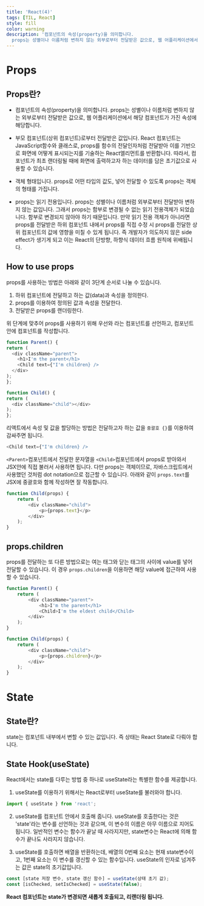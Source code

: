 ```yaml
---
title: 'React(4)'
tags: [TIL, React]
style: fill
color: warning
description: '컴포넌트의 속성(property)을 의미합니다.
  props는 성별이나 이름처럼 변하지 않는 외부로부터 전달받은 값으로, 웹 어플리케이션에서 해당 컴포넌트가 가진 속성에 해당합니다.'
---
```


# Props

## Props란?

- 컴포넌트의 속성(property)을 의미합니다.
  props는 성별이나 이름처럼 변하지 않는 외부로부터 전달받은 값으로, 웹 어플리케이션에서 해당 컴포넌트가 가진 속성에 해당합니다.

- 부모 컴포넌트(상위 컴포넌트)로부터 전달받은 값입니다.
  React 컴포넌트는 JavaScript함수와 클래스로, props를 함수의 전달인자처럼 전달받아 이를 기반으로 화면에 어떻게 표시되는지를 기술하는 React엘리먼트를 반환합니다. 따라서, 컴포넌트가 최초 랜더링될 때에 화면에 출력하고자 하는 데이터를 담은 초기값으로 사용할 수 있습니다.

- 객체 형태입니다.
  props로 어떤 타입의 값도, 넣어 전달할 수 있도록 props는 객체의 형태를 가집니다.

- props는 읽기 전용입니다.
  props는 성별이나 이름처럼 외부로부터 전달받아 변하지 않는 값입니다. 그래서 props는 함부로 변경될 수 없는 읽기 전용객체가 되었습니다. 함부로 변경되지 않아야 하기 때문입니다.
  만약 읽기 전용 객체가 아니라면 props를 전달받은 하위 컴포넌트 내에서 props를 직접 수정 시 props를 전달한 상위 컴포넌트의 값에 영향을 미칠 수 있게 됩니다. 즉 개발자가 의도하지 않은 side effect가 생기게 되고 이는 React의 단방향, 하향식 데이터 흐름 원칙에 위배됩니다.

## How to use props

props를 사용하는 방법은 아래와 같이 3단계 순서로 나눌 수 있습니다.

1. 하위 컴포넌트에 전달하고 하는 값(data)과 속성을 정의한다.
2. props를 이용하여 정의된 값과 속성을 전달한다.
3. 전달받은 props를 랜더링한다.

위 단계에 맞추어 props를 사용하기 위해 우선<Parent>와 <Child>라는 컴포넌트를 선언하고, <Parent>컴포넌트 안에 <Child>컴포넌트를 작성합니다.

```js
function Parent() {
return (
  <div className="parent">
    <h1>I'm the parent</h1>
    <Child text={"I'm children} />
  </div>
);
};

function Child() {
return (
  <div className="child"></div>
);
};
```

리액트에서 속성 및 값을 할당하는 방법은 전달하고자 하는 값을 `중괄호 {}`를 이용하여 감싸주면 됩니다.

```js
<Child text={"I'm children} />
```

`<Parent>`컴포넌트에서 전달한 문자열을 `<Child>`컴포넌트에서 props로 받아와서 JSX안에 직접 불러서 사용하면 됩니다. 다만 props는 객체이므로, 자바스크립트에서 사용했던 것처럼 dot notation으로 접근할 수 있습니다. 아래와 같이 `props.text`를 JSX에 중괄호와 함께 작성하면 잘 작동합니다.

```js
function Child(props) {
	return (
		<div className="child">
			<p>{props.text}</p>
		</div>
	);
}
```

## props.children

props를 전달하는 또 다른 방법으로는 여는 태그와 닫는 태그의 사이에 value를 넣어 전달할 수 있습니다. 이 경우 `props.children`을 이용하면 해당 value에 접근하여 사용할 수 있습니다.

```js
function Parent() {
	return (
		<div className="parent">
			<h1>I'm the parent</h1>
			<Child>I'm the eldest child</Child>
		</div>
	);
}

function Child(props) {
	return (
		<div className="child">
			<p>{props.children}</p>
		</div>
	);
}
```

# State

## State란?

state는 컴포넌트 내부에서 변할 수 있는 값입니다. 즉 상태는 React State로 다뤄야 합니다.

## State Hook(useState)

React에서는 state를 다루는 방법 중 하나로 useState라는 특별한 함수를 제공합니다.

1. useState를 이용하기 위해서는 React로부터 useState를 불러와야 합니다.

```js
import { useState } from 'react';
```

2. useState를 컴포넌트 안에서 호출해 줍니다. useState를 호출한다는 것은 'state'라는 변수를 선언하는 것과 같으며, 이 변수의 이름은 아무 이름으로 지어도 됩니다. 일반적인 변수는 함수가 끝날 때 사라지지만, state변수는 React에 의해 함수가 끝나도 사라지지 않습니다.

3. useState를 호출하면 배열을 반환하는데, 배열의 0번째 요소는 현재 state변수이고, 1번째 요소는 이 변수를 갱신할 수 있는 함수입니다. useState의 인자로 넘겨주는 값은 state의 초기값입니다.

```js
const [state 저장 변수, state 갱신 함수] = useState(상태 초기 값);
const [isChecked, setIsChecked] = useState(false);
```

**React 컴포넌트는 state가 변경되면 새롭게 호출되고, 리랜더링 됩니다.**
